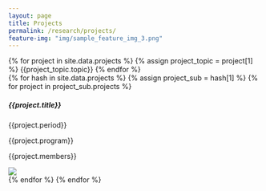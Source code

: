 ```yaml
---
layout: page
title: Projects
permalink: /research/projects/
feature-img: "img/sample_feature_img_3.png"
---
```

<div class="projects_nav">
{% for project in site.data.projects %}
{% assign project_topic = project[1] %}
    <a onclick="showProject('{{ project_topic.topic_id }}')" style="cursor:pointer;">{{project_topic.topic}}</a>
{% endfor %}
</div>

<div class="container">
  <div class="row">
    {% for hash in site.data.projects %}
    {% assign project_sub = hash[1] %}
    {% for project in project_sub.projects %}
<div class="col-md-6 project-container topic-{{project_sub.topic_id}} , project_info">
    <div class="row">
        <div class="col-md-6 project_short_desc" >
        <h5 href="">{{project.title}}</h5>
        <p>{{project.period}}</p>
        <p>{{project.program}}</p> 
        <p>{{project.members}}</p>
        </div>
        <div class="col-md-6">
            <img src="{{project.image}}">
        </div>
    </div>
</div>
    {% endfor %}
    {% endfor %}
</div>

<script>
  function showProject(topic_id){
    hideProjectElements();
    var classElem = "topic-"+topic_id;

    var elems = document.getElementsByClassName(classElem);

    for (var i = 0; i < elems.length; i ++) {
        elems[i].style.display = 'block';
    }
  }
  function hideProjectElements(){
    var elems = document.getElementsByClassName('project-container');

    for (var i = 0; i < elems.length; i ++) {
        elems[i].style.display = 'none';
    }
  }
  
</script>
